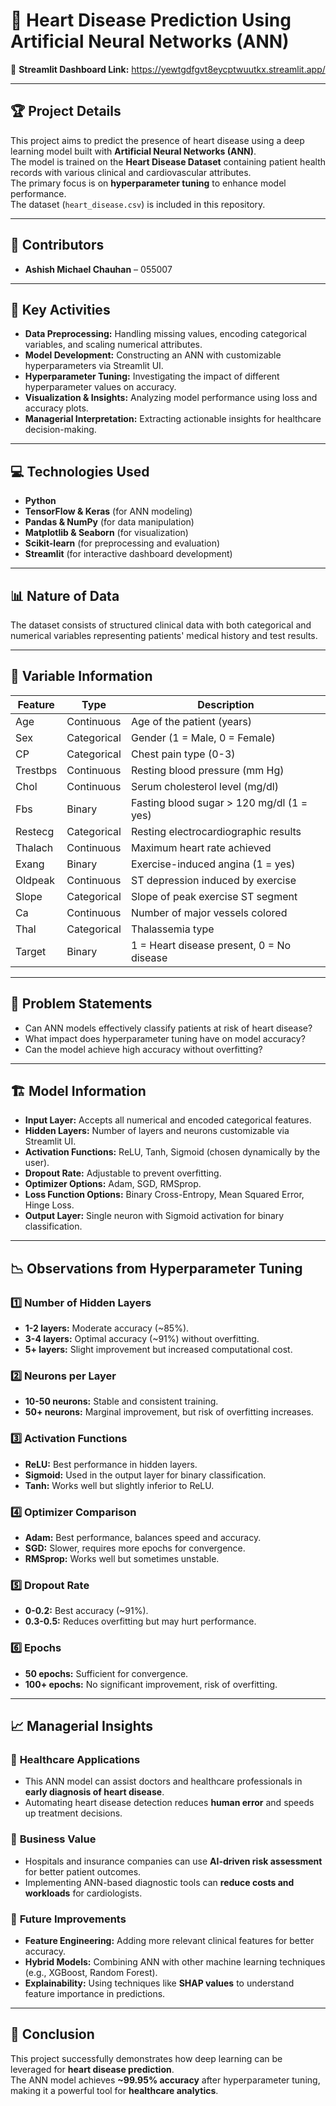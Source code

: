 # 📌 Heart Disease Prediction Using Artificial Neural Networks (ANN)
🔗 **Streamlit Dashboard Link:** https://yewtgdfgvt8eycptwuutkx.streamlit.app/

---

## 🏆 Project Details 
This project aims to predict the presence of heart disease using a deep learning model built with **Artificial Neural Networks (ANN)**.  
The model is trained on the **Heart Disease Dataset** containing patient health records with various clinical and cardiovascular attributes.  
The primary focus is on **hyperparameter tuning** to enhance model performance.  
The dataset (`heart_disease.csv`) is included in this repository.

---

## 👥 Contributors
- **Ashish Michael Chauhan** – 055007

---

## 🔑 Key Activities
- **Data Preprocessing:** Handling missing values, encoding categorical variables, and scaling numerical attributes.
- **Model Development:** Constructing an ANN with customizable hyperparameters via Streamlit UI.
- **Hyperparameter Tuning:** Investigating the impact of different hyperparameter values on accuracy.
- **Visualization & Insights:** Analyzing model performance using loss and accuracy plots.
- **Managerial Interpretation:** Extracting actionable insights for healthcare decision-making.

---

## 💻 Technologies Used
- **Python**
- **TensorFlow & Keras** (for ANN modeling)
- **Pandas & NumPy** (for data manipulation)
- **Matplotlib & Seaborn** (for visualization)
- **Scikit-learn** (for preprocessing and evaluation)
- **Streamlit** (for interactive dashboard development)

---

## 📊 Nature of Data 
The dataset consists of structured clinical data with both categorical and numerical variables representing patients' medical history and test results.

---

## 📌 Variable Information
| **Feature**    | **Type**       | **Description**                              |
|----------------|----------------|----------------------------------------------|
| Age            | Continuous     | Age of the patient (years)                   |
| Sex            | Categorical    | Gender (1 = Male, 0 = Female)                |
| CP             | Categorical    | Chest pain type (0-3)                        |
| Trestbps       | Continuous     | Resting blood pressure (mm Hg)               |
| Chol           | Continuous     | Serum cholesterol level (mg/dl)              |
| Fbs            | Binary         | Fasting blood sugar > 120 mg/dl (1 = yes)    |
| Restecg        | Categorical    | Resting electrocardiographic results         |
| Thalach        | Continuous     | Maximum heart rate achieved                  |
| Exang          | Binary         | Exercise-induced angina (1 = yes)            |
| Oldpeak        | Continuous     | ST depression induced by exercise            |
| Slope          | Categorical    | Slope of peak exercise ST segment            |
| Ca             | Continuous     | Number of major vessels colored              |
| Thal           | Categorical    | Thalassemia type                             |
| Target         | Binary         | 1 = Heart disease present, 0 = No disease    |

---

## 🎯 Problem Statements
- Can ANN models effectively classify patients at risk of heart disease?
- What impact does hyperparameter tuning have on model accuracy?
- Can the model achieve high accuracy without overfitting?

---

## 🏗️ Model Information
- **Input Layer:** Accepts all numerical and encoded categorical features.
- **Hidden Layers:** Number of layers and neurons customizable via Streamlit UI.
- **Activation Functions:** ReLU, Tanh, Sigmoid (chosen dynamically by the user).
- **Dropout Rate:** Adjustable to prevent overfitting.
- **Optimizer Options:** Adam, SGD, RMSprop.
- **Loss Function Options:** Binary Cross-Entropy, Mean Squared Error, Hinge Loss.
- **Output Layer:** Single neuron with Sigmoid activation for binary classification.

---

## 📉 Observations from Hyperparameter Tuning 
### 1️⃣ Number of Hidden Layers
- **1-2 layers:** Moderate accuracy (~85%).
- **3-4 layers:** Optimal accuracy (~91%) without overfitting.
- **5+ layers:** Slight improvement but increased computational cost.

### 2️⃣ Neurons per Layer
- **10-50 neurons:** Stable and consistent training.
- **50+ neurons:** Marginal improvement, but risk of overfitting increases.

### 3️⃣ Activation Functions
- **ReLU:** Best performance in hidden layers.
- **Sigmoid:** Used in the output layer for binary classification.
- **Tanh:** Works well but slightly inferior to ReLU.

### 4️⃣ Optimizer Comparison
- **Adam:** Best performance, balances speed and accuracy.
- **SGD:** Slower, requires more epochs for convergence.
- **RMSprop:** Works well but sometimes unstable.

### 5️⃣ Dropout Rate
- **0-0.2:** Best accuracy (~91%).
- **0.3-0.5:** Reduces overfitting but may hurt performance.

### 6️⃣ Epochs
- **50 epochs:** Sufficient for convergence.
- **100+ epochs:** No significant improvement, risk of overfitting.

---

## 📈 Managerial Insights 
### 🔹 **Healthcare Applications**
- This ANN model can assist doctors and healthcare professionals in **early diagnosis of heart disease**.
- Automating heart disease detection reduces **human error** and speeds up treatment decisions.

### 🔹 **Business Value**
- Hospitals and insurance companies can use **AI-driven risk assessment** for better patient outcomes.
- Implementing ANN-based diagnostic tools can **reduce costs and workloads** for cardiologists.

### 🔹 **Future Improvements**
- **Feature Engineering:** Adding more relevant clinical features for better accuracy.
- **Hybrid Models:** Combining ANN with other machine learning techniques (e.g., XGBoost, Random Forest).
- **Explainability:** Using techniques like **SHAP values** to understand feature importance in predictions.

---

## 🚀 **Conclusion**
This project successfully demonstrates how deep learning can be leveraged for **heart disease prediction**.  
The ANN model achieves **~99.95% accuracy** after hyperparameter tuning, making it a powerful tool for **healthcare analytics**.
